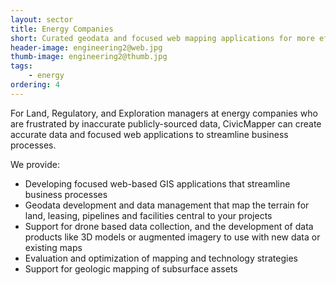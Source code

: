 ```yaml
---
layout: sector
title: Energy Companies
short: Curated geodata and focused web mapping applications for more efficient business processes
header-image: engineering2@web.jpg
thumb-image: engineering2@thumb.jpg
tags:
    - energy
ordering: 4
---
```


For Land, Regulatory, and Exploration managers at energy companies who are frustrated by inaccurate publicly-sourced data, CivicMapper can create accurate data and focused web applications to streamline business processes.

We provide:

* Developing focused web-based GIS applications that streamline business processes
* Geodata development and data management that map the terrain for land, leasing, pipelines and facilities central to your projects
* Support for drone based data collection, and the development of data products like 3D models or augmented imagery to use with new data or existing maps
* Evaluation and optimization of mapping and technology strategies
* Support for geologic mapping of subsurface assets